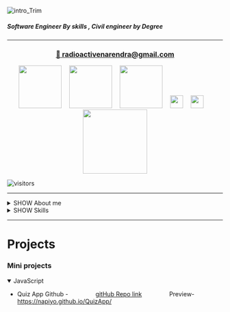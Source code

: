 ![intro_Trim](https://user-images.githubusercontent.com/88178000/127735210-c824ab80-8438-4c44-b362-2c2404146b0f.gif)
##### Software Engineer By skills , Civil engineer by Degree
******

<div align="center"><h3><a target="_blank" href="mailto:radioactivenarendra@gmail.com">📧 radioactivenarendra@gmail.com</a></h3>
<a href="https:\\google.com" target="_blank"><img src="https://user-images.githubusercontent.com/88178000/127736341-c9c47072-7f29-4d38-beb7-72cdee093152.png" width="100px"></img></a>
&emsp;<a href="https://auth.geeksforgeeks.org/user/radioactivenarendra/practice/" target="_blank"><img src="https://cdncontribute.geeksforgeeks.org/wp-content/uploads/geeksforgeeks-19.png" width="100px"></img></a>
 &emsp;<a href="https://www.codechef.com/users/napiyo" target="_blank"><img src="https://upload.wikimedia.org/wikipedia/en/thumb/7/7b/Codechef%28new%29_logo.svg/1200px-Codechef%28new%29_logo.svg.png" width="100px"></img></a>
 &emsp;<a href="https://www.instagram.com/narendra_dewasi/" target="_blank"><img src="http://assets.stickpng.com/images/580b57fcd9996e24bc43c521.png" width="30px"></img></a>
  &emsp;<a href="https://www.linkedin.com/in/narendra-dewasi/" target="_blank"><img src="https://www.freeiconspng.com/thumbs/linkedin-logo-png/linkedin-logo-3.png" width="30px"></img></a> 
    &emsp;<a href="https://www.youtube.com/channel/UCWh1gVC_bIk60W0FjiSh6XA" target="_blank"><img src="https://img.shields.io/youtube/channel/views/UCWh1gVC_bIk60W0FjiSh6XA?label=youTube%20Views&style=social" width="150px"></img></a> 
  </div>
  
  ![visitors](https://visitor-badge.laobi.icu/badge?page_id=page.id=napiyo.napiyo) 
  *****
  <details>
  <summary>SHOW About me </summary>
  
  ## 👨‍💻 About me
> Engineering Student of **Ramaiah Institute of Technology , bengaluru (India)** . pursuing my Bachelor of Engineering in Civil engineering. (2022 Passout Batch)

> Self taught programmer and willing to programming professionally

>I'm From Rajasthan and Now living in Bengaluru (India)
  
> Good with Data Structures and Algorithms
  </details>
  
 
  <details>
  <summary>SHOW Skills </summary>
  
  
## 🤹‍♂️ Skills
> ### Languages :
>> 	![Python](https://img.shields.io/badge/python-%2314354C.svg?style=for-the-badge&logo=python&logoColor=white) 
>> ![Java](https://img.shields.io/badge/java-%23ED8B00.svg?style=for-the-badge&logo=java&logoColor=white)
>> 	![JavaScript](https://img.shields.io/badge/javascript-%23323330.svg?style=for-the-badge&logo=javascript&logoColor=%23F7DF1E)
>> 	![C](https://img.shields.io/badge/c-%2300599C.svg?style=for-the-badge&logo=c&logoColor=white)
>> 	![HTML5](https://img.shields.io/badge/html5-%23E34F26.svg?style=for-the-badge&logo=html5&logoColor=white)
>> 	![CSS3](https://img.shields.io/badge/css3-%231572B6.svg?style=for-the-badge&logo=css3&logoColor=white)

> ### Frameworks, Platforms and Libraries :
> > ![MongoDB](https://img.shields.io/badge/MongoDB-%234ea94b.svg?style=for-the-badge&logo=mongodb&logoColor=white)
> > ![Express.js](https://img.shields.io/badge/express.js-%23404d59.svg?style=for-the-badge&logo=express&logoColor=%2361DAFB)
> > ![React](https://img.shields.io/badge/react-%2320232a.svg?style=for-the-badge&logo=react&logoColor=%2361DAFB)
> > ![NodeJS](https://img.shields.io/badge/node.js-%2343853D.svg?style=for-the-badge&logo=node.js&logoColor=white)
> > ![Bootstrap](https://img.shields.io/badge/bootstrap-%23563D7C.svg?style=for-the-badge&logo=bootstrap&logoColor=white)
> > ![TailwindCSS](https://img.shields.io/badge/tailwindcss-%2338B2AC.svg?style=for-the-badge&logo=tailwind-css&logoColor=white)
> > ![NPM](https://img.shields.io/badge/NPM-%23000000.svg?style=for-the-badge&logo=npm&logoColor=white)
> > ![Django](https://img.shields.io/badge/django-%23092E20.svg?style=for-the-badge&logo=django&logoColor=white)
> ### What I can Make ?
> > - Websites , Android Apps , Hybrid apps (Android and IOS)
</details>


---
# Projects
### Mini projects


<details open>
  <summary>JavaScript</summary>
  
  
- Quiz App Github - &emsp;&emsp;&emsp;&emsp; [gitHub Repo link](https://github.com/napiyo/QuizApp) &emsp;&emsp;&emsp;&emsp; Preview- <https://napiyo.github.io/QuizApp/>
  
  
  </details>
